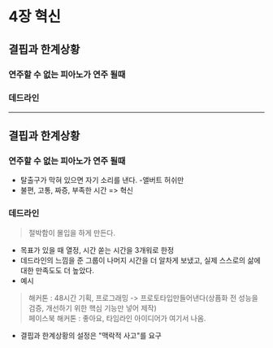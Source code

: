 
# 4장 혁신
## 결핍과 한계상황
### 연주할 수 없는 피아노가 연주 될때
### 데드라인



---

## 결핍과 한계상황
### 연주할 수 없는 피아노가 연주 될때
* 탈출구가 막혀 있으면 자기 소리를 낸다. -앨버트 허쉬만
* 불편, 고통, 짜증, 부족한 시간 => 혁신
### 데드라인
> 절박함이 몰입을 하게 만든다.
* 목표가 있을 때 열정, 시간 쏟는 시간을 3개워로 한정
* 데드라인의 느낌을 준 그룹이 나머지 시간을 더 알차게 보냈고, 실제 스스로의 삶에 대한 만족도도 더 높았다.
* 예시
> 해커톤
: 48시간 기획, 프로그래밍 -> 프로토타입만들어낸다(상픔화 전 성능을 검증, 개선하기 위한 핵심 기능만 넣어 제작)  
> 페이스북 해커톤
: 좋아요, 타임라인 아이디어가 여기서 나옴.

* 결핍과 한계상황의 설정은 "맥락적 사고"를  요구


